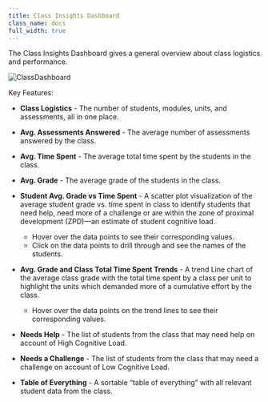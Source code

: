 ```yaml
---
title: Class Insights Dashboard
class_name: docs
full_width: true
---
```


The Class Insights Dashboard gives a general overview about class logistics and performance.

<img alt="ClassDashboard" src="/img/docs/insights/Class.png" class="simple"/>


Key Features:

- **Class Logistics** - The number of students, modules, units, and assessments, all in one place.
- **Avg. Assessments Answered** - The average number of assessments answered by the class.
- **Avg. Time Spent** - The average total time spent by the students in the class.
- **Avg. Grade** - The average grade of the students in the class.
- **Student Avg. Grade vs Time Spent** - A scatter plot visualization of the average student grade vs. time spent in class to identify students that need help, need more of a challenge or are within the zone of proximal development (ZPD)—an estimate of student cognitive load.

    - Hover over the data points to see their corresponding values.
    - Click on the data points to drill through and see the names of the students.


- **Avg. Grade and Class Total Time Spent Trends** - A trend Line chart of the average class grade with the total time spent by a class per unit to highlight the units which demanded more of a cumulative effort by the class.

    - Hover over the data points on the trend lines to see their corresponding values.
    
    
- **Needs Help** - The list of students from the class that may need help on account of High Cognitive Load.
- **Needs a Challenge** - The list of students from the class that may need a challenge on account of Low Cognitive Load.
- **Table of Everything** - A sortable “table of everything” with all relevant student data from the class.

